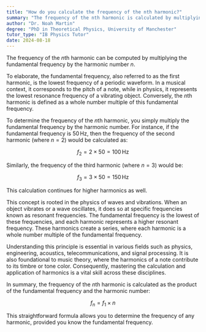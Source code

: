 ```yaml
---
title: "How do you calculate the frequency of the nth harmonic?"
summary: "The frequency of the nth harmonic is calculated by multiplying the fundamental frequency by the harmonic number (n)."
author: "Dr. Noah Martin"
degree: "PhD in Theoretical Physics, University of Manchester"
tutor_type: "IB Physics Tutor"
date: 2024-08-18
---
```


The frequency of the $n$th harmonic can be computed by multiplying the fundamental frequency by the harmonic number $n$.

To elaborate, the fundamental frequency, also referred to as the first harmonic, is the lowest frequency of a periodic waveform. In a musical context, it corresponds to the pitch of a note, while in physics, it represents the lowest resonance frequency of a vibrating object. Conversely, the $n$th harmonic is defined as a whole number multiple of this fundamental frequency.

To determine the frequency of the $n$th harmonic, you simply multiply the fundamental frequency by the harmonic number. For instance, if the fundamental frequency is $50 \, \text{Hz}$, then the frequency of the second harmonic (where $n=2$) would be calculated as:

$$
f_2 = 2 \times 50 = 100 \, \text{Hz}
$$

Similarly, the frequency of the third harmonic (where $n=3$) would be:

$$
f_3 = 3 \times 50 = 150 \, \text{Hz}
$$

This calculation continues for higher harmonics as well.

This concept is rooted in the physics of waves and vibrations. When an object vibrates or a wave oscillates, it does so at specific frequencies known as resonant frequencies. The fundamental frequency is the lowest of these frequencies, and each harmonic represents a higher resonant frequency. These harmonics create a series, where each harmonic is a whole number multiple of the fundamental frequency.

Understanding this principle is essential in various fields such as physics, engineering, acoustics, telecommunications, and signal processing. It is also foundational to music theory, where the harmonics of a note contribute to its timbre or tone color. Consequently, mastering the calculation and application of harmonics is a vital skill across these disciplines.

In summary, the frequency of the $n$th harmonic is calculated as the product of the fundamental frequency and the harmonic number:

$$
f_n = f_1 \times n
$$

This straightforward formula allows you to determine the frequency of any harmonic, provided you know the fundamental frequency.
    